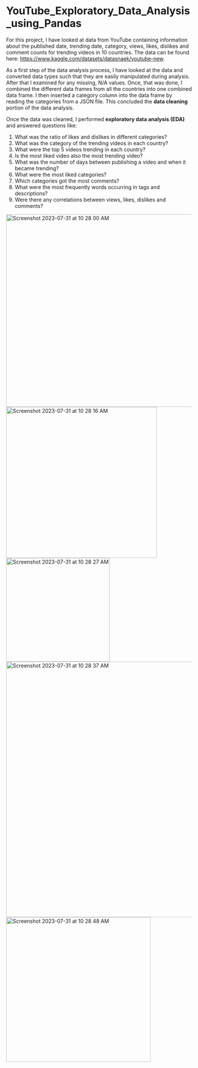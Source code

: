 # YouTube_Exploratory_Data_Analysis_using_Pandas

For this project, I have looked at data from YouTube containing information about the published date, trending date, category, views, likes, dislikes and comment counts for trending videos in 10 countries. The data can be found here: https://www.kaggle.com/datasets/datasnaek/youtube-new.

As a first step of the data analysis process, I have looked at the data and converted data types such that they are easily manipulated during analysis. After that I examined for any missing, N/A values. Once, that was done, I combined the different data frames from all the countries into one combined data frame. I then inserted a category column into the data frame by reading the categories from a JSON file. This concluded the **data cleaning** portion of the data analysis.

Once the data was cleaned, I performed **exploratory data analysis (EDA)** and answered questions like:
1. What was the ratio of likes and dislikes in different categories?
2. What was the category of the trending videos in each country?
3. What were the top 5 videos trending in each country?
4. Is the most liked video also the most trending video?
5. What was the number of days between publishing a video and when it became trending?
6. What were the most liked categories?
7. Which categories got the most comments?
8. What were the most frequently words occurring in tags and descriptions?
9. Were there any correlations between views, likes, dislikes and comments?



<img width="522" alt="Screenshot 2023-07-31 at 10 28 00 AM" src="https://github.com/mayank8893/YouTube_Exploratory_Data_Analysis_using_Pandas/assets/69361645/3b3a0f8f-6f17-429d-8955-051b30903e0c">
<img width="409" alt="Screenshot 2023-07-31 at 10 28 16 AM" src="https://github.com/mayank8893/YouTube_Exploratory_Data_Analysis_using_Pandas/assets/69361645/b1a0ff1a-aa33-4a66-8238-c02e8a6bb8dd">
<img width="281" alt="Screenshot 2023-07-31 at 10 28 27 AM" src="https://github.com/mayank8893/YouTube_Exploratory_Data_Analysis_using_Pandas/assets/69361645/2957683c-808f-4c8f-93c4-3caba279b4c0">
<img width="692" alt="Screenshot 2023-07-31 at 10 28 37 AM" src="https://github.com/mayank8893/YouTube_Exploratory_Data_Analysis_using_Pandas/assets/69361645/807076ba-11be-4530-8f52-0f4ed69fba03">
<img width="392" alt="Screenshot 2023-07-31 at 10 28 48 AM" src="https://github.com/mayank8893/YouTube_Exploratory_Data_Analysis_using_Pandas/assets/69361645/d30fee37-e65a-4976-9c88-e291860c121c">
